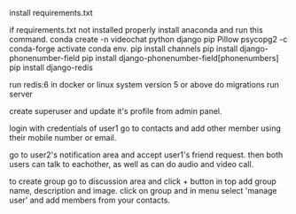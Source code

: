 install requirements.txt

if requirements.txt not installed properly install anaconda and run this command.
conda create -n videochat python django pip Pillow psycopg2 -c conda-forge
activate conda env.
pip install channels
pip install django-phonenumber-field
pip install django-phonenumber-field[phonenumbers]
pip install django-redis

run redis:6 in docker or linux system version 5 or above
do migrations
run server

create superuser and update it's profile from admin panel.

login with credentials of user1
go to contacts and add other member using their mobile number or email.

go to user2's notification area and accept user1's friend request.
then both users can talk to eachother, as well as can do audio and video call.

to create group go to discussion area and click + button in top add group name, description and image.
click on group and in menu select 'manage user' and add members from your contacts.
